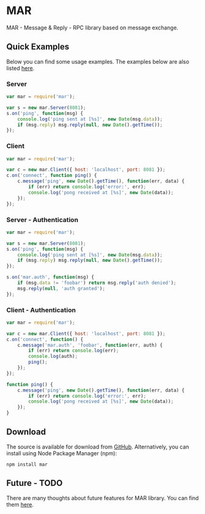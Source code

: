 
# MAR

MAR - Message & Reply - RPC library based on message exchange.

## Quick Examples

Below you can find some usage examples. The examples below are also listed [here](http://github.com/esnunes/mar/tree/master/examples).

### Server
```js
var mar = require('mar');

var s = new mar.Server(8081);
s.on('ping', function(msg) {
    console.log('ping sent at [%s]', new Date(msg.data));
    if (msg.reply) msg.reply(null, new Date().getTime());
});
```

### Client
```js
var mar = require('mar');

var c = new mar.Client({ host: 'localhost', port: 8081 });
c.on('connect', function ping() {
    c.message('ping', new Date().getTime(), function(err, data) {
        if (err) return console.log('error:', err);
        console.log('pong received at [%s]', new Date(data));
    });
});
```

### Server - Authentication
```js
var mar = require('mar');

var s = new mar.Server(8081);
s.on('ping', function(msg) {
    console.log('ping sent at [%s]', new Date(msg.data));
    if (msg.reply) msg.reply(null, new Date().getTime());
});

s.on('mar.auth', function(msg) {
    if (msg.data != 'foobar') return msg.reply('auth denied');
    msg.reply(null, 'auth granted');
});
```

### Client - Authentication
```js
var mar = require('mar');

var c = new mar.Client({ host: 'localhost', port: 8081 });
c.on('connect', function() {
    c.message('mar.auth', 'foobar', function(err, auth) {
        if (err) return console.log(err);
        console.log(auth);
        ping();
    });
});

function ping() {
    c.message('ping', new Date().getTime(), function(err, data) {
        if (err) return console.log('error:', err);
        console.log('pong received at [%s]', new Date(data));
    });
}
```

## Download

The source is available for download from
[GitHub](http://github.com/esnunes/mar).
Alternatively, you can install using Node Package Manager (npm):

    npm install mar

## Future - TODO

There are many thoughts about future features for MAR library. You can find them [here](http://github.com/esnunes/mar/blob/master/TODO.md).
